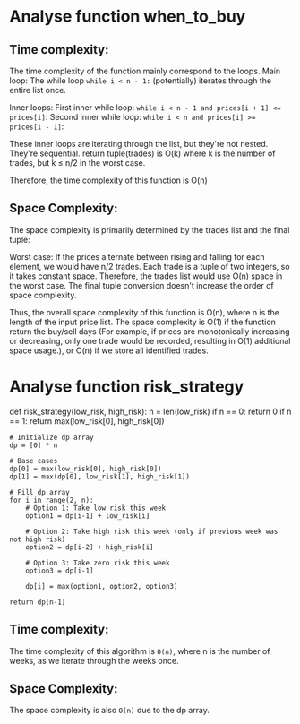 # Analyse function when_to_buy
## Time complexity:
The time complexity of the function mainly correspond to the loops.
Main loop:
The while loop `while i < n - 1:` (potentially) iterates through the entire list once.

Inner loops:
First inner while loop: `while i < n - 1 and prices[i + 1] <= prices[i]`:
Second inner while loop: `while i < n and prices[i] >= prices[i - 1]`:

These inner loops are iterating through the list, but they're not nested. They're sequential.
return tuple(trades) is O(k) where k is the number of trades, but k ≤ n/2 in the worst case.

Therefore, the time complexity of this function is O(n)

## Space Complexity: 
The space complexity is primarily determined by the trades list and the final tuple:

Worst case: If the prices alternate between rising and falling for each element, we would have n/2 trades.
Each trade is a tuple of two integers, so it takes constant space.
Therefore, the trades list would use O(n) space in the worst case.
The final tuple conversion doesn't increase the order of space complexity.

Thus, the overall space complexity of this function is O(n), where n is the length of the input price list.
The space complexity is O(1) if the function return the buy/sell days (For example, if prices are monotonically increasing or decreasing, only one trade would be recorded, resulting in O(1) additional space usage.), or O(n) if we store all identified trades.

# Analyse function risk_strategy

def risk_strategy(low_risk, high_risk):
    n = len(low_risk)
    if n == 0:
        return 0
    if n == 1:
        return max(low_risk[0], high_risk[0])

    # Initialize dp array
    dp = [0] * n

    # Base cases
    dp[0] = max(low_risk[0], high_risk[0])
    dp[1] = max(dp[0], low_risk[1], high_risk[1])

    # Fill dp array
    for i in range(2, n):
        # Option 1: Take low risk this week
        option1 = dp[i-1] + low_risk[i]

        # Option 2: Take high risk this week (only if previous week was not high risk)
        option2 = dp[i-2] + high_risk[i]

        # Option 3: Take zero risk this week
        option3 = dp[i-1]

        dp[i] = max(option1, option2, option3)

    return dp[n-1]

## Time complexity:
The time complexity of this algorithm is `O(n)`, where n is the number of weeks, as we iterate through the weeks once.

## Space Complexity: 
The space complexity is also `O(n)` due to the dp array.